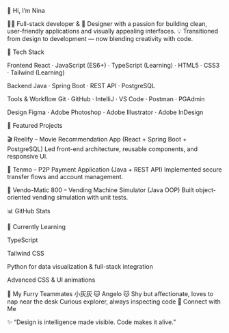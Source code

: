 🌸 Hi, I’m Nina

👩‍💻 Full-stack developer & 🎨 Designer with a passion for building clean, user-friendly applications and visually appealing interfaces.
💡 Transitioned from design to development — now blending creativity with code.

🔧 Tech Stack

Frontend
React · JavaScript (ES6+) · TypeScript (Learning) · HTML5 · CSS3 · Tailwind (Learning)

Backend
Java · Spring Boot · REST API · PostgreSQL

Tools & Workflow
Git · GitHub · IntelliJ · VS Code · Postman · PGAdmin

Design
Figma · Adobe Photoshop · Adobe Illustrator · Adobe InDesign

📂 Featured Projects

🎬 Reelify
 – Movie Recommendation App (React + Spring Boot + PostgreSQL)
Led front-end architecture, reusable components, and responsive UI.

💸 Tenmo
 – P2P Payment Application (Java + REST API)
Implemented secure transfer flows and account management.

🛒 Vendo-Matic 800
 – Vending Machine Simulator (Java OOP)
Built object-oriented vending simulation with unit tests.

📊 GitHub Stats

🌱 Currently Learning

TypeScript

Tailwind CSS

Python for data visualization & full-stack integration

Advanced CSS & UI animations

🐾 My Furry Teammates
小灰灰 🐱	Angelo 🐱
Shy but affectionate, loves to nap near the desk	Curious explorer, always inspecting code
🤝 Connect with Me






✨ “Design is intelligence made visible. Code makes it alive.”
